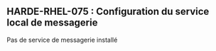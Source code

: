 ## HARDE-RHEL-075 : Configuration du service local de messagerie

Pas de service de messagerie installé

